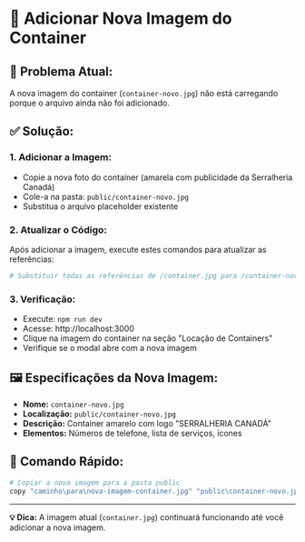 # 📸 Adicionar Nova Imagem do Container

## 🎯 **Problema Atual:**
A nova imagem do container (`container-novo.jpg`) não está carregando porque o arquivo ainda não foi adicionado.

## ✅ **Solução:**

### 1. **Adicionar a Imagem:**
- Copie a nova foto do container (amarela com publicidade da Serralheria Canadá)
- Cole-a na pasta: `public/container-novo.jpg`
- Substitua o arquivo placeholder existente

### 2. **Atualizar o Código:**
Após adicionar a imagem, execute estes comandos para atualizar as referências:

```bash
# Substituir todas as referências de /container.jpg para /container-novo.jpg
```

### 3. **Verificação:**
- Execute: `npm run dev`
- Acesse: http://localhost:3000
- Clique na imagem do container na seção "Locação de Containers"
- Verifique se o modal abre com a nova imagem

## 🖼️ **Especificações da Nova Imagem:**
- **Nome:** `container-novo.jpg`
- **Localização:** `public/container-novo.jpg`
- **Descrição:** Container amarelo com logo "SERRALHERIA CANADÁ"
- **Elementos:** Números de telefone, lista de serviços, ícones

## 🔧 **Comando Rápido:**
```bash
# Copiar a nova imagem para a pasta public
copy "caminho\para\nova-imagem-container.jpg" "public\container-novo.jpg"
```

---

**💡 Dica:** A imagem atual (`container.jpg`) continuará funcionando até você adicionar a nova imagem. 